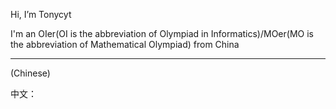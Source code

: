 Hi, I’m Tonycyt

I'm an OIer(OI is the abbreviation of Olympiad in Informatics)/MOer(MO is the abbreviation of Mathematical Olympiad) from China

----------
(Chinese)

中文：

